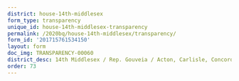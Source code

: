 ```yaml
---
district: house-14th-middlesex
form_type: transparency
unique_id: house-14th-middlesex-transparency
permalink: /2020bq/house-14th-middlesex/transparency/
form_id: '201715761534150'
layout: form
doc_img: TRANSPARENCY-00060
district_desc: 14th Middlesex / Rep. Gouveia / Acton, Carlisle, Concord
order: 73
---
```

